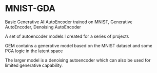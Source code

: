 # MNIST-GDA
Basic Generative AI
AutoEncoder trained on MNIST, Generative AutoEncoder, Denoising AutoEncoder

A set of autoencoder models I created for a series of projects

GEM contains a generative model based on the MNIST dataset and some PCA logic in the latent space

The larger model is a denoising autoencoder which can also be used for limited generative capability.
